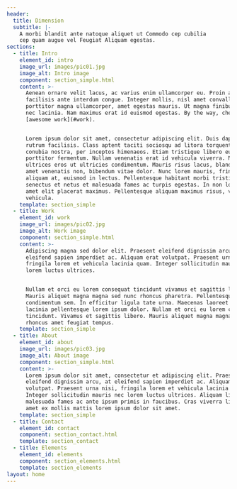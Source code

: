 ```yaml
---
header:
  title: Dimension
  subtitle: |-
    A morbi blandit ante natoque aliquet ut Commodo cep cubilia  
    cep quam augue vel Feugiat Aliquam egestas.
sections:
  - title: Intro
    element_id: intro
    image_url: images/pic01.jpg
    image_alt: Intro image
    component: section_simple.html
    content: >-
      Aenean ornare velit lacus, ac varius enim ullamcorper eu. Proin aliquam
      facilisis ante interdum congue. Integer mollis, nisl amet convallis,
      porttitor magna ullamcorper, amet egestas mauris. Ut magna finibus nisi
      nec lacinia. Nam maximus erat id euismod egestas. By the way, check out my
      [awesome work](#work).


      Lorem ipsum dolor sit amet, consectetur adipiscing elit. Duis dapibus
      rutrum facilisis. Class aptent taciti sociosqu ad litora torquent per
      conubia nostra, per inceptos himenaeos. Etiam tristique libero eu nibh
      porttitor fermentum. Nullam venenatis erat id vehicula viverra. Nunc
      ultrices eros ut ultricies condimentum. Mauris risus lacus, blandit sit
      amet venenatis non, bibendum vitae dolor. Nunc lorem mauris, fringilla in
      aliquam at, euismod in lectus. Pellentesque habitant morbi tristique
      senectus et netus et malesuada fames ac turpis egestas. In non lorem sit
      amet elit placerat maximus. Pellentesque aliquam maximus risus, vel sed
      vehicula.
    template: section_simple
  - title: Work
    element_id: work
    image_url: images/pic02.jpg
    image_alt: Work image
    component: section_simple.html
    content: >-
      Adipiscing magna sed dolor elit. Praesent eleifend dignissim arcu, at
      eleifend sapien imperdiet ac. Aliquam erat volutpat. Praesent urna nisi,
      fringila lorem et vehicula lacinia quam. Integer sollicitudin mauris nec
      lorem luctus ultrices.


      Nullam et orci eu lorem consequat tincidunt vivamus et sagittis libero.
      Mauris aliquet magna magna sed nunc rhoncus pharetra. Pellentesque
      condimentum sem. In efficitur ligula tate urna. Maecenas laoreet massa vel
      lacinia pellentesque lorem ipsum dolor. Nullam et orci eu lorem consequat
      tincidunt. Vivamus et sagittis libero. Mauris aliquet magna magna sed nunc
      rhoncus amet feugiat tempus.
    template: section_simple
  - title: About
    element_id: about
    image_url: images/pic03.jpg
    image_alt: About image
    component: section_simple.html
    content: >-
      Lorem ipsum dolor sit amet, consectetur et adipiscing elit. Praesent
      eleifend dignissim arcu, at eleifend sapien imperdiet ac. Aliquam erat
      volutpat. Praesent urna nisi, fringila lorem et vehicula lacinia quam.
      Integer sollicitudin mauris nec lorem luctus ultrices. Aliquam libero et
      malesuada fames ac ante ipsum primis in faucibus. Cras viverra ligula sit
      amet ex mollis mattis lorem ipsum dolor sit amet.
    template: section_simple
  - title: Contact
    element_id: contact
    component: section_contact.html
    template: section_contact
  - title: Elements
    element_id: elements
    component: section_elements.html
    template: section_elements
layout: home
---
```

